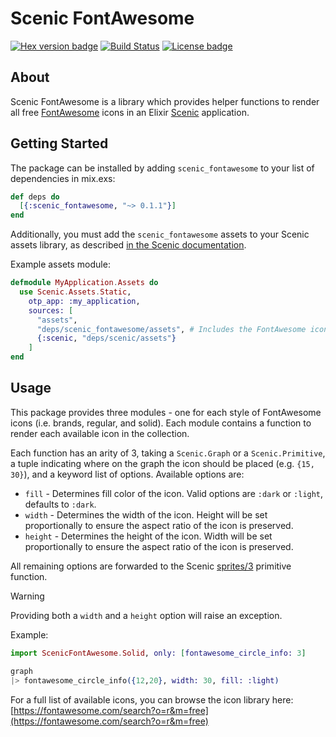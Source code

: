 # Scenic FontAwesome

[![Hex version badge](https://img.shields.io/hexpm/v/scenic_fontawesome.svg)](https://hex.pm/packages/scenic_fontawesome)
[![Build Status](https://github.com/dtraft/scenic_fontawesome/actions/workflows/test.yml/badge.svg)](https://github.com/dtraft/scenic_fontawesome/actions/workflows/test.yml)
[![License badge](https://img.shields.io/hexpm/l/scenic_fontawesome.svg)](https://github.com/dtraft/scenic_fontawesome/blob/main/LICENSE)

## About

Scenic FontAwesome is a library which provides helper functions to render all free [FontAwesome](https://fontawesome.com/search?o=r&m=free) icons in an Elixir [Scenic](https://hexdocs.pm/scenic/) application.

## Getting Started

The package can be installed by adding `scenic_fontawesome` to your list of dependencies in mix.exs:

```elixir
def deps do
  [{:scenic_fontawesome, "~> 0.1.1"}]
end
```

Additionally, you must add the `scenic_fontawesome` assets to your Scenic assets library, as described [in the Scenic documentation](https://hexdocs.pm/scenic/Scenic.Assets.Static.html).

Example assets module:

```elixir
defmodule MyApplication.Assets do
  use Scenic.Assets.Static,
    otp_app: :my_application,
    sources: [
      "assets",
      "deps/scenic_fontawesome/assets", # Includes the FontAwesome icons as assets
      {:scenic, "deps/scenic/assets"}
    ]
end
```

## Usage

This package provides three modules - one for each style of FontAwesome icons (i.e. brands, regular, and solid).  Each module contains a function to render each available icon in the collection.

Each function has an arity of 3, taking a `Scenic.Graph` or a `Scenic.Primitive`, a tuple indicating where on the graph the icon should be placed (e.g. `{15, 30}`), and a keyword list of options.  Available options are:

* `fill` - Determines fill color of the icon.  Valid options are `:dark` or `:light`, defaults to `:dark`.
* `width` - Determines the width of the icon.  Height will be set proportionally to ensure the aspect ratio of the icon is preserved.
* `height` - Determines the height of the icon.  Width will be set proportionally to ensure the aspect ratio of the icon is preserved.

All remaining options are forwarded to the Scenic [sprites/3](https://hexdocs.pm/scenic/Scenic.Primitives.html#sprites/3) primitive function.

> [!WARNING]
> Providing both a `width` and a `height` option will raise an exception.

Example:

```elixir
import ScenicFontAwesome.Solid, only: [fontawesome_circle_info: 3]

graph
|> fontawesome_circle_info({12,20}, width: 30, fill: :light)
```

For a full list of available icons, you can browse the icon library here: [https://fontawesome.com/search?o=r&m=free](https://fontawesome.com/search?o=r&m=free)

